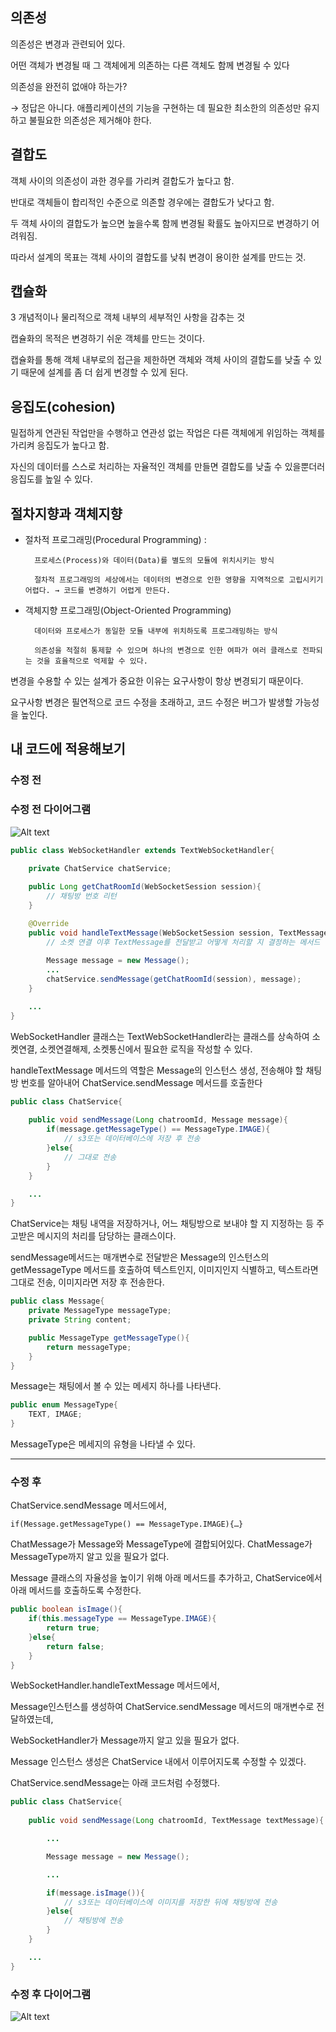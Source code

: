## 의존성

의존성은 변경과 관련되어 있다.

어떤 객체가 변경될 때 그 객체에게 의존하는 다른 객체도 함께 변경될 수 있다

의존성을 완전히 없애야 하는가?

→ 정답은 아니다. 애플리케이션의 기능을 구현하는 데 필요한 최소한의 의존성만 유지하고 불필요한 의존성은 제거해야 한다.

## 결합도

객체 사이의 의존성이 과한 경우를 가리켜 결합도가 높다고 함.

반대로 객체들이 합리적인 수준으로 의존할 경우에는 결합도가 낮다고 함.

두 객체 사이의 결합도가 높으면 높을수록 함께 변경될 확률도 높아지므로 변경하기 어려워짐.

따라서 설계의 목표는 객체 사이의 결합도를 낮춰 변경이 용이한 설계를 만드는 것.

## 캡슐화
3
개념적이나 물리적으로 객체 내부의 세부적인 사항을 감추는 것

캡슐화의 목적은 변경하기 쉬운 객체를 만드는 것이다. 

캡슐화를 통해 객체 내부로의 접근을 제한하면 객체와 객체 사이의 결합도를 낮출 수 있기 때문에 설계를 좀 더 쉽게 변경할 수 있게 된다.

## 응집도(cohesion)

밀접하게 연관된 작업만을 수행하고 연관성 없는 작업은 다른 객체에게 위임하는 객체를 가리켜 응집도가 높다고 함.

자신의 데이터를 스스로 처리하는 자율적인 객체를 만들면 결합도를 낮출 수 있을뿐더러 응집도를 높일 수 있다.

## 절차지향과 객체지향

* 절차적 프로그래밍(Procedural Programming) : 

        프로세스(Process)와 데이터(Data)를 별도의 모듈에 위치시키는 방식

        절차적 프로그래밍의 세상에서는 데이터의 변경으로 인한 영향을 지역적으로 고립시키기 어렵다. → 코드를 변경하기 어렵게 만든다.

* 객체지향 프로그래밍(Object-Oriented Programming)

        데이터와 프로세스가 동일한 모듈 내부에 위치하도록 프로그래밍하는 방식

        의존성을 적절히 통제할 수 있으며 하나의 변경으로 인한 여파가 여러 클래스로 전파되는 것을 효율적으로 억제할 수 있다.

변경을 수용할 수 있는 설계가 중요한 이유는 요구사항이 항상 변경되기 때문이다.

요구사항 변경은 필연적으로 코드 수정을 초래하고, 코드 수정은 버그가 발생할 가능성을 높인다.


## 내 코드에 적용해보기

### 수정 전

### 수정 전 다이어그램

![Alt text](https://github-production-user-asset-6210df.s3.amazonaws.com/84824124/265994391-2ad2bfba-b04f-41c4-adef-56eee6bd7021.png)

``` java
public class WebSocketHandler extends TextWebSocketHandler{
	
	private ChatService chatService;

	public Long getChatRoomId(WebSocketSession session){
		// 채팅방 번호 리턴
	}

	@Override
	public void handleTextMessage(WebSocketSession session, TextMessage textMessage){
		// 소켓 연결 이후 TextMessage를 전달받고 어떻게 처리할 지 결정하는 메서드
		
		Message message = new Message();
		...
		chatService.sendMessage(getChatRoomId(session), message);
	}

	...
}
```

WebSocketHandler 클래스는 TextWebSocketHandler라는 클래스를 상속하여 소켓연결, 소켓연결해제, 소켓통신에서 필요한 로직을 작성할 수 있다.

handleTextMessage 메서드의 역할은 Message의 인스턴스 생성, 전송해야 할 채팅방 번호를 알아내어 ChatService.sendMessage 메서드를 호출한다


``` java
public class ChatService{
	
	public void sendMessage(Long chatroomId, Message message){
		if(message.getMessageType() == MessageType.IMAGE){
			// s3또는 데이터베이스에 저장 후 전송
		}else{
			// 그대로 전송
		}
	}

	...
}
```

ChatService는 채팅 내역을 저장하거나, 어느 채팅방으로 보내야 할 지 지정하는 등 주고받은 메시지의 처리를 담당하는 클래스이다.

sendMessage메서드는 매개변수로 전달받은 Message의 인스턴스의 getMessageType 메서드를 호출하여 텍스트인지, 이미지인지 식별하고, 텍스트라면 그대로 전송, 이미지라면 저장 후 전송한다.

``` java
public class Message{
	private MessageType messageType;
	private String content;

	public MessageType getMessageType(){
		return messageType;
	}
}
```
Message는 채팅에서 볼 수 있는 메세지 하나를 나타낸다.


``` java
public enum MessageType{
	TEXT, IMAGE;
}
```

MessageType은 메세지의 유형을 나타낼 수 있다.

---
### 수정 후

ChatService.sendMessage 메서드에서, 

`if(Message.getMessageType() == MessageType.IMAGE){…}` 

ChatMessage가 Message와 MessageType에 결합되어있다. ChatMessage가 MessageType까지 알고 있을 필요가 없다.

Message 클래스의 자율성을 높이기 위해 아래 메서드를 추가하고, ChatService에서 아래 메서드를 호출하도록 수정한다.

``` java 
public boolean isImage(){
	if(this.messageType == MessageType.IMAGE){
		return true;
	}else{
		return false;
	}
}
```

WebSocketHandler.handleTextMessage 메서드에서,

Message인스턴스를 생성하여 ChatService.sendMessage 메서드의 매개변수로 전달하였는데,

WebSocketHandler가 Message까지 알고 있을 필요가 없다.

Message 인스턴스 생성은 ChatService 내에서 이루어지도록 수정할 수 있겠다.

ChatService.sendMessage는 아래 코드처럼 수정했다.

``` java
public class ChatService{
	
	public void sendMessage(Long chatroomId, TextMessage textMessage){

		...

		Message message = new Message();

		...

		if(message.isImage()){
			// s3또는 데이터베이스에 이미지를 저장한 뒤에 채팅방에 전송
		}else{
			// 채팅방에 전송
		}
	}

	...
}
```

### 수정 후 다이어그램

![Alt text](https://github.com/JongMinCh0i/books/assets/84824124/08143e5f-6508-4c57-848c-c71133d17642)